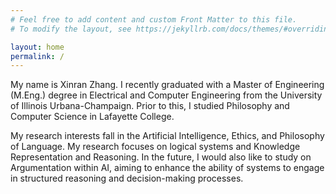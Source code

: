 ```yaml
---
# Feel free to add content and custom Front Matter to this file.
# To modify the layout, see https://jekyllrb.com/docs/themes/#overriding-theme-defaults

layout: home
permalink: /
---
```


My name is Xinran Zhang. 
I recently graduated with a Master of Engineering (M.Eng.) degree in Electrical and Computer Engineering from the University of Illinois Urbana-Champaign.
Prior to this, I studied Philosophy and Computer Science in Lafayette College. 

My research interests fall in the Artificial Intelligence, Ethics, and Philosophy of Language.
My research focuses on logical systems and Knowledge Representation and Reasoning. 
In the future, I would also like to study on Argumentation within AI, aiming to enhance the ability of systems to engage in structured reasoning and
decision-making processes.
